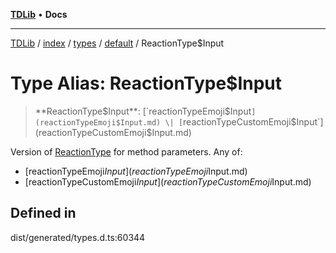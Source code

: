[**TDLib**](../../../../../../README.md) • **Docs**

***

[TDLib](../../../../../../modules.md) / [index](../../../../../README.md) / [types](../../../README.md) / [default](../README.md) / ReactionType$Input

# Type Alias: ReactionType$Input

> **ReactionType$Input**: [`reactionTypeEmoji$Input`](reactionTypeEmoji$Input.md) \| [`reactionTypeCustomEmoji$Input`](reactionTypeCustomEmoji$Input.md)

Version of [ReactionType](ReactionType.md) for method parameters.
Any of:
- [reactionTypeEmoji$Input](reactionTypeEmoji$Input.md)
- [reactionTypeCustomEmoji$Input](reactionTypeCustomEmoji$Input.md)

## Defined in

dist/generated/types.d.ts:60344
